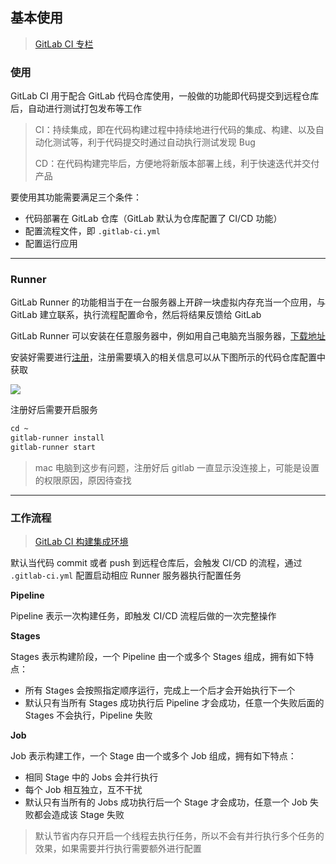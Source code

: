 ## 基本使用

> [GitLab CI 专栏](https://juejin.cn/column/7001336650957586445)

### 使用

GitLab CI 用于配合 GitLab 代码仓库使用，一般做的功能即代码提交到远程仓库后，自动进行测试打包发布等工作

> CI：持续集成，即在代码构建过程中持续地进行代码的集成、构建、以及自动化测试等，利于代码提交时通过自动执行测试发现 Bug
>
> CD：在代码构建完毕后，方便地将新版本部署上线，利于快速迭代并交付产品

要使用其功能需要满足三个条件：

- 代码部署在 GitLab 仓库（GitLab 默认为仓库配置了 CI/CD 功能）
- 配置流程文件，即 `.gitlab-ci.yml`
- 配置运行应用



-------

### Runner

GitLab Runner 的功能相当于在一台服务器上开辟一块虚拟内存充当一个应用，与 GitLab 建立联系，执行流程配置命令，然后将结果反馈给 GitLab

GitLab Runner 可以安装在任意服务器中，例如用自己电脑充当服务器，[下载地址](https://docs.gitlab.com/runner/install/)

安装好需要进行[注册](https://docs.gitlab.com/runner/register/index.html)，注册需要填入的相关信息可以从下图所示的代码仓库配置中获取

![](https://img-blog.csdnimg.cn/6a10bb9beb0542a59b34d9df93bf77de.png)

注册好后需要开启服务

```markdown
cd ~
gitlab-runner install
gitlab-runner start
```

> mac 电脑到这步有问题，注册好后 gitlab 一直显示没连接上，可能是设置的权限原因，原因待查找



-----

### 工作流程

> [GitLab CI 构建集成环境](https://juejin.cn/post/6844903637320368135)

默认当代码 commit 或者 push 到远程仓库后，会触发 CI/CD 的流程，通过 `.gitlab-ci.yml` 配置启动相应 Runner 服务器执行配置任务

**Pipeline**

Pipeline 表示一次构建任务，即触发 CI/CD 流程后做的一次完整操作

**Stages**

Stages 表示构建阶段，一个 Pipeline 由一个或多个 Stages 组成，拥有如下特点：

- 所有 Stages 会按照指定顺序运行，完成上一个后才会开始执行下一个
- 默认只有当所有 Stages 成功执行后 Pipeline 才会成功，任意一个失败后面的 Stages 不会执行，Pipeline 失败

**Job**

Job 表示构建工作，一个 Stage 由一个或多个 Job 组成，拥有如下特点：

- 相同 Stage 中的 Jobs 会并行执行
- 每个 Job 相互独立，互不干扰
- 默认只有当所有的 Jobs 成功执行后一个 Stage 才会成功，任意一个 Job 失败都会造成该 Stage 失败

> 默认节省内存只开启一个线程去执行任务，所以不会有并行执行多个任务的效果，如果需要并行执行需要额外进行配置